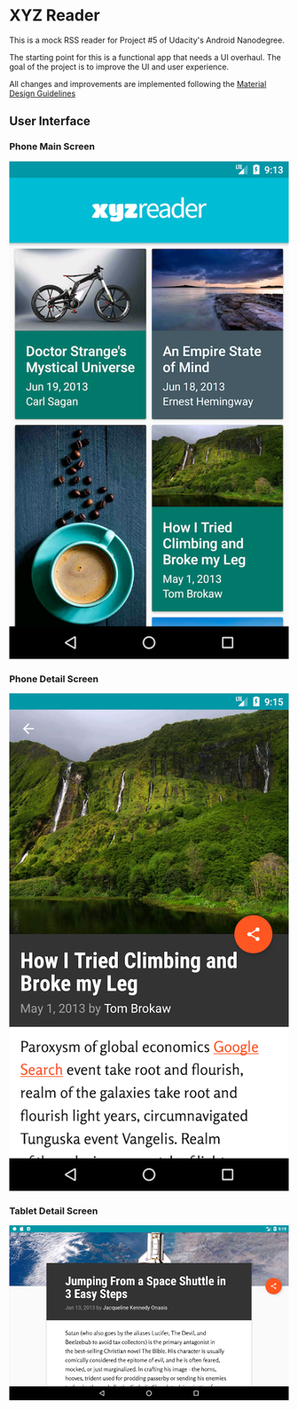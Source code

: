 # XYZ Reader

This is a mock RSS reader for Project #5 of Udacity's Android Nanodegree.

The starting point for this is a functional app that needs a UI overhaul. The goal of the project is to improve the 
UI and user experience.

All changes and improvements are implemented following the [Material Design Guidelines](https://material.io/guidelines/)

## User Interface

### Phone Main Screen

![Main Screen](https://github.com/lamdbui/udacity-xyzreader/raw/master/screenshots/main_screen.png)

### Phone Detail Screen

![Detail Screen](https://github.com/lamdbui/udacity-xyzreader/raw/master/screenshots/detail_screen.png)

### Tablet Detail Screen

![Detail Screen](https://github.com/lamdbui/udacity-xyzreader/raw/master/screenshots/detail_screen_tablet.png)

